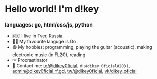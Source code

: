 # Hello world! I'm d!key
### languages: go, html/css/js, python
 - :ru: I live in Tver, Russia
 - 👨‍💻 My favourite languge is Go
 - 🟢 My hobbies: programming, playing the guitar (acoustic), making electronic music (in FL20), reading
 - 💤 Procrastinator
 - 💬 Contact me: [tg/@dikey0ficial](https://t.me/dikey0ficial), dis/`dikey_0ficial#2031`, [admin@dikey0ficial.rf.gd](mailto:admin@dikey0ficial.rf.gd), [tw/@dikey0ficial](https://twitter.com/@dikey0ficial), [vk/dikey_oficial](https://vk.com/dikey_oficial)
